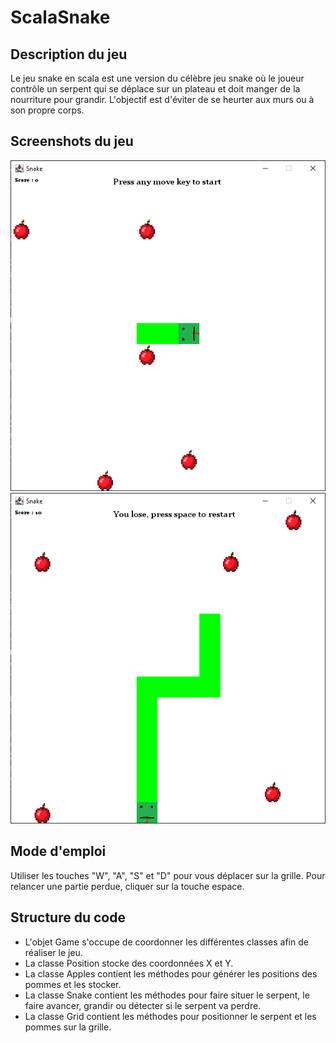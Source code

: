 # ScalaSnake

## Description du jeu
Le jeu snake en scala est une version du célèbre jeu snake où le joueur contrôle un serpent qui se déplace sur un plateau et doit manger de la nourriture pour grandir. 
L'objectif est d'éviter de se heurter aux murs ou à son propre corps.

## Screenshots du jeu
![img.png](img/readme/startGame.png)
![img_1.png](img/readme/lostGame.png)

## Mode d'emploi
Utiliser les touches "W", "A", "S" et "D" pour vous déplacer sur la grille. 
Pour relancer une partie perdue, cliquer sur la touche espace. 

## Structure du code
- L'objet Game s'occupe de coordonner les différentes classes afin de réaliser le jeu.
- La classe Position stocke des coordonnées X et Y.
- La classe Apples contient les méthodes pour générer les positions des pommes et les stocker.
- La classe Snake  contient les méthodes pour faire situer le serpent, le faire avancer, grandir ou détecter si le serpent va perdre.
- La classe Grid contient les méthodes pour positionner le serpent et les pommes sur la grille.

